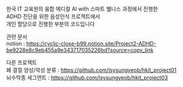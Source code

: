 한국 IT 교육원의 융합 메디컬 AI with 스마트 웰니스 과정에서 진행한  
ADHD 진단을 위한 음성인식 프로젝트에서  
개인 할당으로 진행한 부분의 코드입니다  
  
관련 문서  
notion : https://cyclic-close-b99.notion.site/Project2-ADHD-be9228e8c9eb455a9e343717035226bd?source=copy_link  

다른 프로젝트  
폐 결절 양성/악성 분류 : https://github.com/lsysungyeob/hkit_project01  
뇌수막종 세그먼트 : https://github.com/lsysungyeob/hkit_project03  
